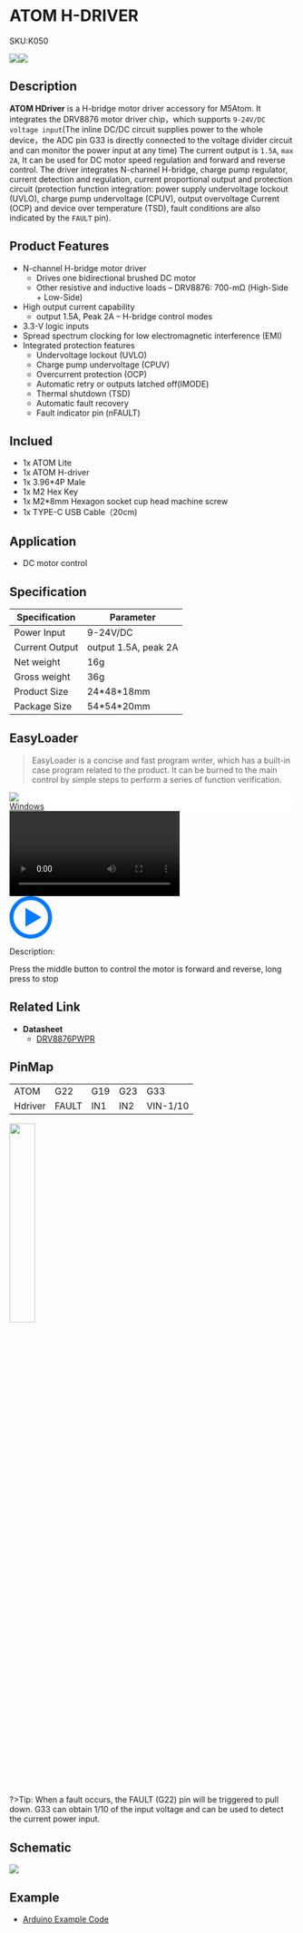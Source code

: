 # ATOM H-DRIVER

<el-tag effect="plain">SKU:K050</el-talg>

<div class="product_pic"><img src="assets/img/product_pics/atom_base/atom_hdriver/atom_hdriver_01.webp"><img src="assets/img/product_pics/atom_base/atom_hdriver/atom_hdriver_02.webp"></div>

## Description

**ATOM HDriver** is a H-bridge motor driver accessory for M5Atom. It integrates the DRV8876 motor driver chip，which supports `9-24V/DC voltage input`(The inline DC/DC circuit supplies power to the whole device，the ADC pin G33 is directly connected to the voltage divider circuit and can monitor the power input at any time) The current output is `1.5A`, `max 2A`, It can be used for DC motor speed regulation and forward and reverse control. The driver integrates N-channel H-bridge, charge pump regulator, current detection and regulation, current proportional output and protection circuit (protection function integration: power supply undervoltage lockout (UVLO), charge pump undervoltage (CPUV), output overvoltage Current (OCP) and device over temperature (TSD), fault conditions are also indicated by the `FAULT` pin).

## Product Features

- N-channel H-bridge motor driver
    * Drives one bidirectional brushed DC motor
    * Other resistive and inductive loads
– DRV8876: 700-mΩ (High-Side + Low-Side)
- High output current capability
    * output 1.5A, Peak 2A
– H-bridge control modes
- 3.3-V logic inputs
- Spread spectrum clocking for low electromagnetic interference (EMI)
- Integrated protection features
    * Undervoltage lockout (UVLO)
    * Charge pump undervoltage (CPUV)
    * Overcurrent protection (OCP)
    * Automatic retry or outputs latched off(IMODE)
    * Thermal shutdown (TSD)
    * Automatic fault recovery
    * Fault indicator pin (nFAULT)

## Inclued

- 1x ATOM Lite
- 1x ATOM H-driver
- 1x 3.96*4P Male
- 1x M2 Hex Key
- 1x M2*8mm Hexagon socket cup head machine screw
- 1x TYPE-C USB Cable（20cm)

## Application

- DC motor control

## Specification

<table class="table-1">
    <thead>
    <tr>
        <th>Specification</th>
        <th>Parameter</th>
    </tr>
    </thead>
    <tbody>
        <tr>
            <td>Power Input</td>
            <td>9-24V/DC</td>
        </tr>
        <tr>
            <td>Current Output</td>
            <td>output 1.5A, peak 2A</td>
        </tr>
        <tr>
            <td>Net weight</td>
            <td>16g</td>
        </tr>
        <tr>
            <td>Gross weight</td>
            <td>36g</td>
        </tr>
        <tr>
            <td>Product Size</td>
            <td>24*48*18mm</td>
        </tr>
        <tr>
            <td>Package Size</td>
            <td>54*54*20mm</td>
        </tr>
     </tbody>
</table>

## EasyLoader

>EasyLoader is a concise and fast program writer, which has a built-in case program related to the product. It can be burned to the main control by simple steps to perform a series of function verification. 

<div class="easyloader-box">
    <div style="background-color:white;">
        <div><img src="https://m5stack.oss-cn-shenzhen.aliyuncs.com/image/easyloader_intro.webp"></div>
        <div class="easyloader-btn">
            <a href="https://m5stack.oss-cn-shenzhen.aliyuncs.com/EasyLoader/Windows/ATOM_BASE/EasyLoader_Atom_Hdriver.exe">Windows</a>
            <!-- <a href="https://m5stack.oss-cn-shenzhen.aliyuncs.com/EasyLoader/MacOS/ATOM_BASE/EasyLoader_QRCODE_ATOM_BASE.dmg">MacOS</a> -->
            <!-- <a>Linux</a>
            <a>MacOS</a> -->
        </div>
    </div>
    <div>
        <video id="example_video" controls>
            <source src="https://m5stack.oss-cn-shenzhen.aliyuncs.com/video/Product_example_video/AtomBase/ATOM_HDRIVER.mp4" type="video/mp4">
        </video>
        <div class="easyloader-mask">
        <a>
            <svg id="play-btn" t="1583228776634" class="icon" viewBox="0 0 1024 1024" version="1.1" xmlns="http://www.w3.org/2000/svg" p-id="4152" width="75" height="75"><path d="M512 0C229.216 0 0 229.216 0 512s229.216 512 512 512 512-229.216 512-512S794.784 0 512 0z m0 928C282.24 928 96 741.76 96 512S282.24 96 512 96s416 186.24 416 416-186.24 416-416 416zM384 288l384 224-384 224z" p-id="4153" fill="#007aff"></path></svg></a>
            <p>Description:</p>
            <p>Press the middle button to control the motor is forward and reverse, long press to stop</p>
        </div>
    </div>
</div>

## Related Link

-  **Datasheet** 
    - [DRV8876PWPR](https://m5stack.oss-cn-shenzhen.aliyuncs.com/resource/docs/datasheet/atombase/atom_hdriver/C575551_DRV8876PWPR_2020-06-01.PDF)

## PinMap

<table>
 <tr><td>ATOM</td><td>G22</td><td>G19</td><td>G23</td><td>G33</td></tr>
 <tr><td>Hdriver</td><td>FAULT</td><td>IN1</td><td>IN2</td><td>VIN-1/10</td></tr>
</table>

<img src="assets/img/product_pics/atom_base/atom_hdriver/atom_hdriver_03.webp" width="30%">

?>Tip: When a fault occurs, the FAULT (G22) pin will be triggered to pull down. G33 can obtain 1/10 of the input voltage and can be used to detect the current power input.

## Schematic

<img src="assets/img/product_pics/atom_base/atom_hdriver/atom_hdriver_sch.webp">

## Example

- [Arduino Example Code](https://github.com/m5stack/M5Atom/tree/master/examples/ATOM_BASE/ATOM_Hdriver)


<script>

   var purchase_link = 'https://m5stack.com/products/atom-h-bridge-driver-kit-drv8876';

   anchor_search(purchase_link);
   scrollFunc();

</script>
